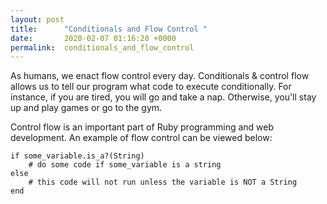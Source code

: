 ```yaml
---
layout: post
title:      "Conditionals and Flow Control "
date:       2020-02-07 01:16:28 +0000
permalink:  conditionals_and_flow_control
---
```



As humans, we  enact flow control every day. Conditionals & control flow allows us to tell our  program what code to execute conditionally.  For instance, if you are tired, you will go and take a nap. Otherwise, you'll stay up and play games or go to the gym.

Control flow is an important part of Ruby programming and web development. An example of flow control can be viewed below: 

```
if some_variable.is_a?(String)
    # do some code if some_variable is a string
else
    # this code will not run unless the variable is NOT a String
end
```
